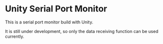 # Unity Serial Port Monitor
This is a serial port monitor build with Unity.

It is still under development, so only the data receiving function can be used currently.
